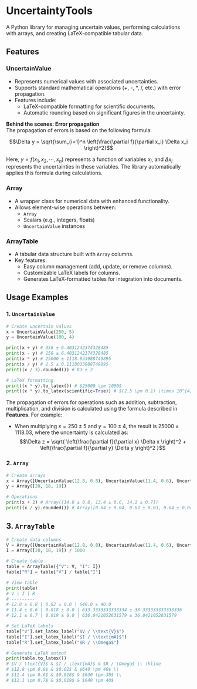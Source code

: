 # UncertaintyTools

A Python library for managing uncertain values, performing calculations with arrays, and creating LaTeX-compatible tabular data.


## Features
### UncertainValue
- Represents numerical values with associated uncertainties.
- Supports standard mathematical operations (+, -, *, /, etc.) with error propagation.
- Features include:
  - LaTeX-compatible formatting for scientific documents.
  - Automatic rounding based on significant figures in the uncertainty.

**Behind the scenes: Error propagation** \
The propagation of errors is based on the following formula:

$$\Delta y = \sqrt{\sum_{i=1}^n \left(\frac{\partial f}{\partial x_i} \Delta x_i \right)^2}$$

Here, $y = f(x_1, x_2, \cdots , x_n)$ represents a function of variables $x_i$, and $\Delta x_i$ represents the uncertainties in these variables. The library automatically applies this formula during calculations.

### Array
- A wrapper class for numerical data with enhanced functionality.
- Allows element-wise operations between:
  - `Array`
  - Scalars (e.g., integers, floats)
  - `UncertainValue` instances

### ArrayTable
- A tabular data structure built with `Array` columns.
- Key features:
  - Easy column management (add, update, or remove columns).
  - Customizable LaTeX labels for columns.
  - Generates LaTeX-formatted tables for integration into documents.


## Usage Examples
### 1. `UncertainValue`
```python
# Create uncertain values
x = UncertainValue(250, 5)
y = UncertainValue(100, 4)

print(x + y) # 350 ± 6.4031242374328485
print(x - y) # 150 ± 6.4031242374328485
print(x * y) # 25000 ± 1118.033988749895
print(x / y) # 2.5 ± 0.1118033988749895
print((x / 3).rounded()) # 83 ± 2

# LaTeX formatting
print((x * y).to_latex()) # $25000 \pm 1000$
print((x * y).to_latex(scientific=True)) # $(2.5 \pm 0.1) \times 10^{4}$
```
The propagation of errors for operations such as addition, subtraction, multiplication, and division is calculated using the formula described in **Features**. For example:
- When multiplying $x = 250 \pm 5$ and $y = 100 \pm 4$, the result is $25000 \pm 1118.03$, where the uncertainty is calculated as:
$$\Delta z = \sqrt{
  \left(\frac{\partial f}{\partial x} \Delta x \right)^2 + 
  \left(\frac{\partial f}{\partial y} \Delta y \right)^2
}$$

### 2. `Array`
```python
# Create arrays
x = Array([UncertainValue(12.8, 0.8), UncertainValue(11.4, 0.6), UncertainValue(12.1, 0.7)])
y = Array([20, 18, 19])

# Operations
print(x + 2) # Array([14.8 ± 0.8, 13.4 ± 0.6, 14.1 ± 0.7])
print((x / y).rounded()) # Array([0.64 ± 0.04, 0.63 ± 0.03, 0.64 ± 0.04])
```

## 3. `ArrayTable`
```python
# Create data columns
V = Array([UncertainValue(12.8, 0.8), UncertainValue(11.4, 0.6), UncertainValue(12.1, 0.7)])
I = Array([20, 18, 19]) / 1000

# Create table
table = ArrayTable({"V": V, "I": I})
table["R"] = table["V"] / table["I"]

# View table
print(table)
# V | I | R
# ---------
# 12.8 ± 0.8 | 0.02 ± 0.0 | 640.0 ± 40.0
# 11.4 ± 0.6 | 0.018 ± 0.0 | 633.3333333333334 ± 33.333333333333336
# 12.1 ± 0.7 | 0.019 ± 0.0 | 636.8421052631579 ± 36.8421052631579

# Set LaTeX labels
table["V"].set_latex_label("$V / \\text{V}$")
table["I"].set_latex_label("$I / \\text{mA}$")
table["R"].set_latex_label("$R / \\Omega$")

# Generate LaTeX output
print(table.to_latex())
# $V / \text{V}$ & $I / \text{mA}$ & $R / \Omega$ \\ \hline
# $12.8 \pm 0.8$ & $0.02$ & $640 \pm 40$ \\ 
# $11.4 \pm 0.6$ & $0.018$ & $630 \pm 30$ \\ 
# $12.1 \pm 0.7$ & $0.019$ & $640 \pm 40$
```
